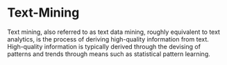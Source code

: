 # Text-Mining
Text mining, also referred to as text data mining, roughly equivalent to text analytics, is the process of deriving high-quality information from text. High-quality information is typically derived through the devising of patterns and trends through means such as statistical pattern learning.

